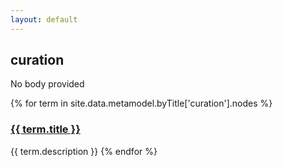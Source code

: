```yaml
---
layout: default
---
```

<style>
.initial-content {
  padding-left:5%;
  padding-right:25px;
}
</style>

## curation

No body provided

{% for term in site.data.metamodel.byTitle['curation'].nodes %}
### <a href='/_pages/embed?t={{ term.title }}'>{{ term.title }}</a>

{{ term.description }}
{% endfor %}
